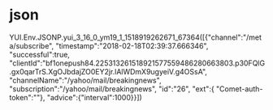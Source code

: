 # json
YUI.Env.JSONP.yui_3_16_0_ym19_1_1518919262671_67364([{"channel":"/meta/subscribe", "timestamp":"2018-02-18T02:39:37.666346", "successful":true, "clientId":"bf1onepush84.225313261518921577559486280663803.p30FQlG.gx0qarTrS.XgOJbdajZO0EY2jr.lAlWDmX9ugyeiV.g4OSsA", "channelName":"/yahoo/mail/breakingnews", "subscription":"/yahoo/mail/breakingnews", "id":"26", "ext":{ "Comet-auth-token":""}, "advice":{"interval":1000}}])
